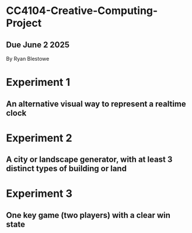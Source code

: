 # CC4104-Creative-Computing-Project
## Due June 2 2025

By Ryan Blestowe


# Experiment 1
## An alternative visual way to represent a realtime clock


# Experiment 2
## A city or landscape generator, with at least 3 distinct types of building or land


# Experiment 3
## One key game (two players) with a clear win state

